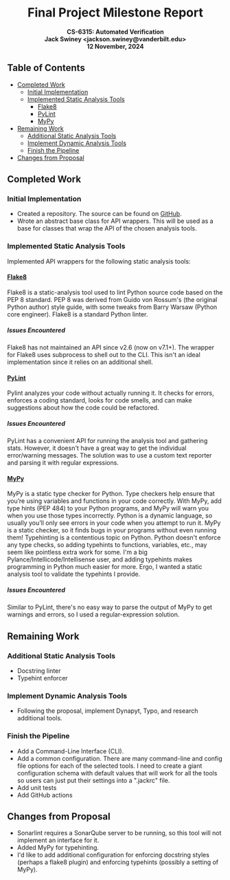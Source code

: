<div style="text-align: center;">
  <h1>Final Project Milestone Report</h1>
  <h4 style="margin: 0;">CS-6315: Automated Verification</h4>
  <h4 style="margin: 0;">Jack Swiney &lt;jackson.swiney@vanderbilt.edu&gt;</h4>
  <h4 style="margin: 0;">12 November, 2024</h4>
</div>

## Table of Contents

- [Completed Work](#completed-work)
    - [Initial Implementation](#initial-implementation)
    - [Implemented Static Analysis Tools](#implemented-static-analysis-tools)
        - [Flake8](#flake8)
        - [PyLint](#pylint)
        - [MyPy](#mypy)
- [Remaining Work](#remaining-work)
    - [Additional Static Analysis Tools](#additional-static-analysis-tools)
    - [Implement Dynamic Analysis Tools](#implement-dynamic-analysis-tools)
    - [Finish the Pipeline](#finish-the-pipeline)
- [Changes from Proposal](#changes-from-proposal)

## Completed Work

### Initial Implementation

- Created a repository. The source can be found on [GitHub](https://github.com/jack-swiney/Jack-O-Linter).
- Wrote an abstract base class for API wrappers. This will be used as a base for classes that wrap the API of the chosen analysis tools.

### Implemented Static Analysis Tools

Implemented API wrappers for the following static analysis tools:
#### [Flake8](https://flake8.pycqa.org/en/latest/index.html)

Flake8 is a static-analysis tool used to lint Python source code based on the PEP 8 standard. PEP 8 was derived from Guido von Rossum's (the original Python author) style guide, with some tweaks from Barry Warsaw (Python core engineer). Flake8 is a standard Python linter.

##### Issues Encountered

Flake8 has not maintained an API since v2.6 (now on v7.1+). The wrapper for Flake8 uses subprocess to shell out to the CLI. This isn't an ideal implementation since it relies on an additional shell.

#### [PyLint](https://pylint.readthedocs.io/en/stable/)

Pylint analyzes your code without actually running it. It checks for errors, enforces a coding standard, looks for code smells, and can make suggestions about how the code could be refactored.

##### Issues Encountered

PyLint has a convenient API for running the analysis tool and gathering stats. However, it doesn't have a great way to get the individual error/warning messages. The solution was to use a custom text reporter and parsing it with regular expressions.

#### [MyPy](https://mypy.readthedocs.io/en/stable/index.html)

MyPy is a static type checker for Python. Type checkers help ensure that you’re using variables and functions in your code correctly. With MyPy, add type hints (PEP 484) to your Python programs, and MyPy will warn you when you use those types incorrectly. Python is a dynamic language, so usually you’ll only see errors in your code when you attempt to run it. MyPy is a static checker, so it finds bugs in your programs without even running them! Typehinting is a contentious topic on Python. Python doesn't enforce any type checks, so adding typehints to functions, variables, etc., may seem like pointless extra work for some. I'm a big Pylance/Intellicode/Intellisense user, and adding typehints makes programming in Python much easier for more. Ergo, I wanted a static analysis tool to validate the typehints I provide.

##### Issues Encountered

Similar to PyLint, there's no easy way to parse the output of MyPy to get warnings and errors, so I used a regular-expression solution.

## Remaining Work

### Additional Static Analysis Tools

- Docstring linter
- Typehint enforcer

### Implement Dynamic Analysis Tools

- Following the proposal, implement Dynapyt, Typo, and research additional tools.

### Finish the Pipeline

- Add a Command-Line Interface (CLI).
- Add a common configuration. There are many command-line and config file options for each of the selected tools. I need to create a giant configuration schema with default values that will work for all the tools so users can just put their settings into a ".jackrc" file.
- Add unit tests
- Add GitHub actions

## Changes from Proposal

- Sonarlint requires a SonarQube server to be running, so this tool will not implement an interface for it.
- Added MyPy for typehinting.
- I'd like to add additional configuration for enforcing docstring styles (perhaps a flake8 plugin) and enforcing typehints (possibly a setting of MyPy).
